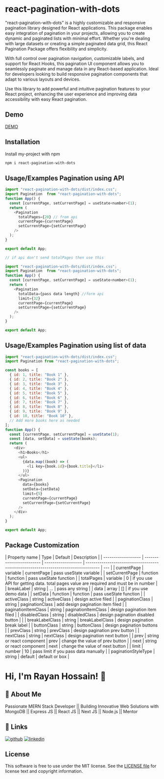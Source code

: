 # react-pagination-with-dots

\"react-pagination-with-dots\" is a highly customizable and responsive pagination library designed for React applications. This package enables easy integration of pagination in your projects, allowing you to create dynamic and paginated lists with minimal effort. Whether you're dealing with large datasets or creating a simple paginated data grid, this React Pagination Package offers flexibility and simplicity.

With full control over pagination navigation, customizable labels, and support for React Hooks, this pagination UI component allows you to seamlessly paginate and manage data in any React-based application. Ideal for developers looking to build responsive pagination components that adapt to various layouts and devices.

Use this library to add powerful and intuitive pagination features to your React project, enhancing the user experience and improving data accessibility with easy React pagination.

## Demo

[DEMO](https://stackblitz.com/edit/react-pagination-with-dots?file=src%2FApp.tsx)

## Installation

Install my-project with npm

```bash
npm i react-pagination-with-dots
```

## Usage/Examples Pagination using API

```javascript
import "react-pagination-with-dots/dist/index.css";
import Pagination  from "react-pagination-with-dots";
function App() {
  const [currentPage, setCurrentPage] = useState<number>(1);
  return (
    <Pagination
      totalPages={20} // from api
      currentPage={currentPage}
      setCurrentPage={setCurrentPage}
    />
  );
}

export default App;

// if api don't send totalPages then use this

import "react-pagination-with-dots/dist/index.css";
import Pagination  from "react-pagination-with-dots";
function App() {
  const [currentPage, setCurrentPage] = useState<number>(1);
  return (
    <Pagination
      totalData={pass data length} //form api
      limit={32}
      currentPage={currentPage}
      setCurrentPage={setCurrentPage}
    />
  );
}

export default App;
```

## Usage/Examples Pagination using list of data

```javascript
import "react-pagination-with-dots/dist/index.css";
import Pagination from "react-pagination-with-dots";

const books = [
  { id: 1, title: "Book 1" },
  { id: 2, title: "Book 2" },
  { id: 3, title: "Book 3" },
  { id: 4, title: "Book 4" },
  { id: 5, title: "Book 5" },
  { id: 6, title: "Book 6" },
  { id: 7, title: "Book 7" },
  { id: 8, title: "Book 8" },
  { id: 9, title: "Book 9" },
  { id: 10, title: "Book 10" },
  // Add more books here as needed
];
function App() {
  const [currentPage, setCurrentPage] = useState(1);
  const [data, setData] = useState(books);
  return (
    <div>
      <h1>Books</h1>
      <ul>
        {data.map((book) => (
          <li key={book.id}>{book.title}</li>
        ))}
      </ul>
      <Pagination
        data={books}
        setData={setData}
        limit={5}
        currentPage={currentPage}
        setCurrentPage={setCurrentPage}
      />
    </div>
  );
}

export default App;
```

## Package Customization

| Property name       | Type                      | Default             | Description                                                                           |
| ------------------- | ------------------------- | ------------------- | ------------------------------------------------------------------------------------- | --- |
| currentPage         | variable                  | currentPage         | pass useState variable                                                                |
| setCurrentPage      | function                  | function            | pass useState function                                                                |
| totalPages          | variable                  | 0                   | if you use API for getting data. total pages value are required and must be in number |
| breakLabel          | string                    | ...                 | pass any string                                                                       |
| data                | array                     | []                  | if you use demo data                                                                  |
| setData             | function                  | function            | pass useState function                                                                |
| activeClass         | string                    | activeClass         | design active filed                                                                   |
| paginationClass     | string                    | paginationClass     | add design pagination item filed                                                      |
| paginationItemClass | string                    | paginationItemClass | design pagination item filed                                                          |
| disabledClass       | string                    | disabledClass       | design pagination disabled button                                                     |     |
| breakLabelClass     | string                    | breakLabelClass     | design pagination break label                                                         |
| buttonClass         | string                    | buttonClass         | design pagination buttons                                                             |
| prevClass           | string                    | prevClass           | design pagination prev button                                                         |
| nextClass           | string                    | nextClass           | design pagination next button                                                         |
| prev                | string or react component | prev                | change the value of prev button                                                       |
| next                | string or react component | next                | change the value of next button                                                       |
| limit               | number                    | 10                  | pass limit if you pass data manually                                                  |
| paginationStyleType | string                    | default             | default or box                                                                        |

# Hi, I'm Rayan Hossain! 👋

## 🚀 About Me

Passionate MERN Stack Developer || Building Innovative Web Solutions with MongoDB || Express JS || React JS || Next JS || Node.js || Mentor

## 🔗 Links

[![github](https://img.shields.io/badge/my_portfolio-000?style=for-the-badge&logo=ko-fi&logoColor=white)](https://github.com/rayan2228)
[![linkedin](https://img.shields.io/badge/linkedin-0A66C2?style=for-the-badge&logo=linkedin&logoColor=white)](https://www.linkedin.com/in/rayan2228/)

## License

This software is free to use under the MIT license. See the [LICENSE file](https://choosealicense.com/licenses/mit/) for license text and copyright information.
